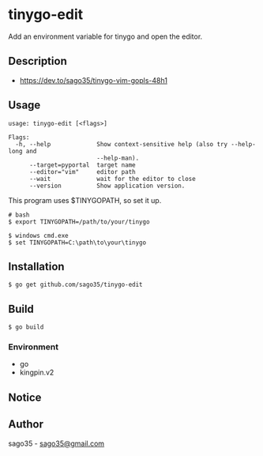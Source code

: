 # tinygo-edit

Add an environment variable for tinygo and open the editor.

## Description

* https://dev.to/sago35/tinygo-vim-gopls-48h1

## Usage

```
usage: tinygo-edit [<flags>]

Flags:
  -h, --help             Show context-sensitive help (also try --help-long and
                         --help-man).
      --target=pyportal  target name
      --editor="vim"     editor path
      --wait             wait for the editor to close
      --version          Show application version.
```

This program uses $TINYGOPATH, so set it up.  

```
# bash
$ export TINYGOPATH=/path/to/your/tinygo

$ windows cmd.exe
$ set TINYGOPATH=C:\path\to\your\tinygo
```


## Installation

```
$ go get github.com/sago35/tinygo-edit
```

## Build

```
$ go build
```

### Environment

* go
* kingpin.v2

## Notice

## Author

sago35 - <sago35@gmail.com>
